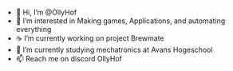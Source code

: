 - 👋 Hi, I’m @OllyHof
- 👀 I’m interested in Making games, Applications, and automating everything
- ☕ I’m currently working on project Brewmate
- 🏫 I’m currently studying mechatronics at Avans Hogeschool
- 📫 Reach me on discord OllyHof

<!---
OllyHof/OllyHof is a ✨ special ✨ repository because its `README.md` (this file) appears on your GitHub profile.
You can click the Preview link to take a look at your changes.
--->
